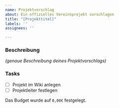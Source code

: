 ```yaml
---
name: Projektvorschlag
about: Ein offizielles Vereinsprojekt vorschlagen
title: "[Projekttitel]"
labels: ''
assignees: ''

---
```


### Beschreibung
*(genaue Beschreibung deines Projektvorschlags)*

### Tasks
- [ ] Projekt im Wiki anlegen
- [ ] Projektleiter festlegen

Das Budget wurde auf `0,00€` festgelegt.
